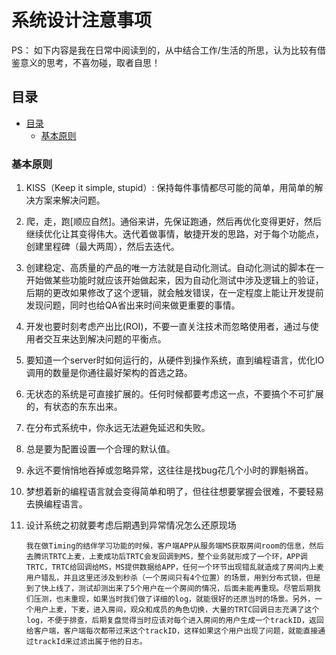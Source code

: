 # 系统设计注意事项

PS： 如下内容是我在日常中阅读到的，从中结合工作/生活的所思，认为比较有借鉴意义的思考，不喜勿碰，取者自思！

## 目录

* [目录](xi-tong-she-ji-zhu-yi-shi-xiang.md#目录)
  * [基本原则](xi-tong-she-ji-zhu-yi-shi-xiang.md#基本原则)

### 基本原则

1. KISS（Keep it simple, stupid）: 保持每件事情都尽可能的简单，用简单的解决方案来解决问题。
2. 爬，走，跑\[顺应自然\]。通俗来讲，先保证跑通，然后再优化变得更好，然后继续优化让其变得伟大。迭代着做事情，敏捷开发的思路，对于每个功能点，创建里程碑（最大两周），然后去迭代。
3. 创建稳定、高质量的产品的唯一方法就是自动化测试。自动化测试的脚本在一开始做某些功能时就应该开始做起来，因为自动化测试中涉及逻辑上的验证，后期的更改如果修改了这个逻辑，就会触发错误，在一定程度上能让开发提前发现问题，同时也给QA省出来时间来做更重要的事情。
4. 开发也要时刻考虑产出比\(ROI\)，不要一直关注技术而忽略使用者，通过与使用者交互来达到解决问题的平衡点。
5. 要知道一个server时如何运行的，从硬件到操作系统，直到编程语言，优化IO调用的数量是你通往最好架构的首选之路。
6. 无状态的系统是可直接扩展的。任何时候都要考虑这一点，不要搞个不可扩展的，有状态的东东出来。
7. 在分布式系统中，你永远无法避免延迟和失败。
8. 总是要为配置设置一个合理的默认值。
9. 永远不要悄悄地吞掉或忽略异常，这往往是找bug花几个小时的罪魁祸首。
10. 梦想着新的编程语言就会变得简单和明了，但往往想要掌握会很难，不要轻易去换编程语言。
11. 设计系统之初就要考虑后期遇到异常情况怎么还原现场

    ```text
    我在做Timing的结伴学习功能的时候，客户端APP从服务端MS获取房间room的信息，然后去腾讯TRTC上麦，上麦成功后TRTC会发回调到MS，整个业务就形成了一个环，APP调TRTC，TRTC给回调给MS，MS提供数据给APP，任何一个环节出现错乱就造成了房间内上麦用户错乱，并且这里还涉及到秒杀（一个房间只有4个位置）的场景，用到分布式锁，但是到了快上线了，测试却测出来了5个用户在一个房间的情况，后面未能再重现。尽管后期我们压测，也未重现，如果当时我们做了详细的log，就能很好的还原当时的场景。另外，一个用户上麦，下麦，进入房间，观众和成员的角色切换，大量的TRTC回调日志充满了这个log，不便于排查，后期复盘觉得当时应该对每个进入房间的用户生成一个trackID，返回给客户端，客户端每次都带过来这个trackID，这样如果这个用户出现了问题，就能直接通过trackId来过滤出属于他的日志。
    ```

